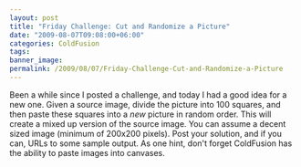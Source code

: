 ```yaml
---
layout: post
title: "Friday Challenge: Cut and Randomize a Picture"
date: "2009-08-07T09:08:00+06:00"
categories: ColdFusion 
tags: 
banner_image: 
permalink: /2009/08/07/Friday-Challenge-Cut-and-Randomize-a-Picture
---
```


Been a while since I posted a challenge, and today I had a good idea for a new one. Given a source image, divide the picture into 100 squares, and then paste these squares into a <i>new</i> picture in random order. This will create a mixed up version of the source image. You can assume a decent sized image (minimum of 200x200 pixels). Post your solution, and if you can, URLs to some sample output. As one hint, don't forget ColdFusion has the ability to paste images into canvases.